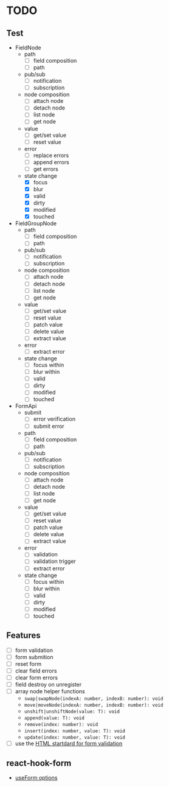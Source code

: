 # TODO

## Test

- FieldNode
  - path
    - [ ] field composition
    - [ ] path
  - pub/sub
    - [ ] notification
    - [ ] subscription
  - node composition
    - [ ] attach node
    - [ ] detach node
    - [ ] list node
    - [ ] get node
  - value
    - [ ] get/set value
    - [ ] reset value
  - error
    - [ ] replace errors
    - [ ] append errors
    - [ ] get errors
  - state change
    - [x] focus
    - [x] blur
    - [x] valid
    - [x] dirty
    - [x] modified
    - [x] touched

- FieldGroupNode
  - path
    - [ ] field composition
    - [ ] path
  - pub/sub
    - [ ] notification
    - [ ] subscription
  - node composition
    - [ ] attach node
    - [ ] detach node
    - [ ] list node
    - [ ] get node
  - value
    - [ ] get/set value
    - [ ] reset value
    - [ ] patch value
    - [ ] delete value
    - [ ] extract value
  - error
    - [ ] extract error
  - state change
    - [ ] focus within
    - [ ] blur within
    - [ ] valid
    - [ ] dirty
    - [ ] modified
    - [ ] touched

- FormApi
  - submit
    - [ ] error verification
    - [ ] submit error
  - path
    - [ ] field composition
    - [ ] path
  - pub/sub
    - [ ] notification
    - [ ] subscription
  - node composition
    - [ ] attach node
    - [ ] detach node
    - [ ] list node
    - [ ] get node
  - value
    - [ ] get/set value
    - [ ] reset value
    - [ ] patch value
    - [ ] delete value
    - [ ] extract value
  - error
    - [ ] validation
    - [ ] validation trigger
    - [ ] extract error
  - state change
    - [ ] focus within
    - [ ] blur within
    - [ ] valid
    - [ ] dirty
    - [ ] modified
    - [ ] touched

## Features

- [ ] form validation
- [ ] form submition
- [ ] reset form
- [ ] clear field errors
- [ ] clear form errors
- [ ] field destroy on unregister
- [ ] array node helper functions
  - `swap|swapNode(indexA: number, indexB: number): void`
  - `move|moveNode(indexA: number, indexB: number): void`
  - `unshift|unshiftNode(value: T): void`
  - `append(value: T): void`
  - `remove(index: number): void`
  - `insert(index: number, value: T): void`
  - `update(index: number, value: T): void`
- [ ] use the [HTML startdard for form validation](https://developer.mozilla.org/en-US/docs/Learn/Forms/Form_validation)

## react-hook-form

- [useForm options](https://react-hook-form.com/docs/useform)

